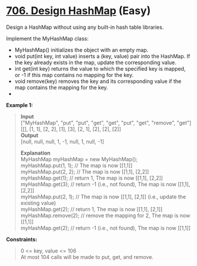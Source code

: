 # [706. Design HashMap](https://leetcode.com/problems/design-hashmap) (Easy)

Design a HashMap without using any built-in hash table libraries.

Implement the MyHashMap class:

* MyHashMap() initializes the object with an empty map.
* void put(int key, int value) inserts a (key, value) pair into the HashMap. If the key already exists in the map, update the corresponding value.
* int get(int key) returns the value to which the specified key is mapped, or -1 if this map contains no mapping for the key.
* void remove(key) removes the key and its corresponding value if the map contains the mapping for the key.
* 
**Example 1:**
> **Input**  
> ["MyHashMap", "put", "put", "get", "get", "put", "get", "remove", "get"]  
> [[], [1, 1], [2, 2], [1], [3], [2, 1], [2], [2], [2]]  
> **Output**  
> [null, null, null, 1, -1, null, 1, null, -1]
> 
> **Explanation**  
> MyHashMap myHashMap = new MyHashMap();  
> myHashMap.put(1, 1); // The map is now [[1,1]]  
> myHashMap.put(2, 2); // The map is now [[1,1], [2,2]]  
> myHashMap.get(1);    // return 1, The map is now [[1,1], [2,2]]  
> myHashMap.get(3);    // return -1 (i.e., not found), The map is now [[1,1], [2,2]]  
> myHashMap.put(2, 1); // The map is now [[1,1], [2,1]] (i.e., update the existing value)  
> myHashMap.get(2);    // return 1, The map is now [[1,1], [2,1]]  
> myHashMap.remove(2); // remove the mapping for 2, The map is now [[1,1]]  
> myHashMap.get(2);    // return -1 (i.e., not found), The map is now [[1,1]]  

**Constraints:**
> 0 <= key, value <= 106  
> At most 104 calls will be made to put, get, and remove.
